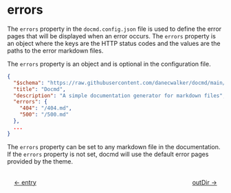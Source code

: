 # errors

The `errors` property in the `docmd.config.json` file is used to define the error pages that will be displayed when an error occurs. The `errors` property is an object where the keys are the HTTP status codes and the values are the paths to the error markdown files.

The `errors` property is an object and is optional in the configuration file.

```json
{
  "$schema": "https://raw.githubusercontent.com/danecwalker/docmd/main/schemas/docmd.schema.json",
  "title": "Docmd",
  "description": "A simple documentation generator for markdown files",
  "errors": {
    "404": "/404.md",
    "500": "/500.md"
  },
  ...
}
```

The `errors` property can be set to any markdown file in the documentation. If the `errors` property is not set, docmd will use the default error pages provided by the theme.

<div style="display: flex; justify-content: space-between; margin-top: 2rem;">
  <a href="/configuration/entry" style="margin-left: 16px;">← entry</a>
  <a href="/configuration/outDir" style="margin-right: 16px;">outDir →</a>
</div>